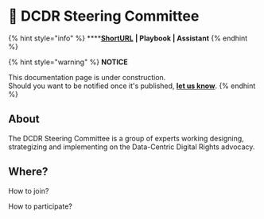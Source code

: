 # 📑 DCDR Steering Committee

{% hint style="info" %}
****[**ShortURL**](https://tiof.click/TUDCDRSC) **| Playbook | Assistant**
{% endhint %}



{% hint style="warning" %}
**NOTICE**

This documentation page is under construction.\
Should you want to be notified once it's published, [**let us know**](https://tiof.click/TIOFTarianUpdatesService).
{% endhint %}



## About

The DCDR Steering Committee is a group of experts working designing, strategizing and implementing on the Data-Centric Digital Rights advocacy.

## Where?





How to join?



How to participate?

